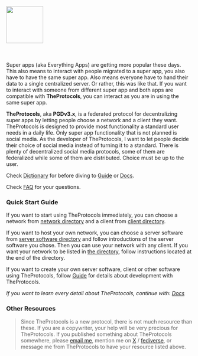 # <img height="100" src="https://github.com/islekcaganmert/TheProtocols/assets/107067529/42a178b8-6cef-4ba3-bd2f-cc83ac64d65e">

&nbsp;

Super apps (aka Everything Apps) are getting more popular these days.
This also means to interact with people migrated to a super app, you also have to have the same super app.
Also means everyone have to hand their data to a single centralized server.
Or rather, this was like that.
If you want to interact with someone from different super app and both apps are compatible with **TheProtocols**, you can interact as you are in using the same super app.

**TheProtocols**, aka **PGDv3.x**, is a federated protocol for decentralizing super apps by letting people choose a network and a client they want.
TheProtocols is designed to provide most functionality a standard user needs in a daily life.
Only super app functionality that is not planned is social media.
As the developer of TheProtocols, I want to let people decide their choice of social media instead of turning it to a standard.
There is plenty of decentralized social media protocols, some of them are federalized while some of them are distributed.
Choice must be up to the user.

Check [Dictionary](Dictionary.md) for before diving to [Guide](Guide/README.md) or [Docs](Docs/README.md).

Check [FAQ](FAQ.md) for your questions.


### Quick Start Guide

If you want to start using TheProtocols immediately, you can choose a network from [network directory](Directory/Networks.md) and a client from [client directory](Directory/Clients.md).

If you want to host your own network, you can choose a server software from [server software directory](Directory/Server-Softwares.md) and follow introductions of the server software you chose.
Then you can use your network with any client.
If you want your network to be listed in [the directory](Directory/Networks.md), follow instructions located at the end of the directory.

If you want to create your own server software, client or other software using TheProtocols, follow [Guide](Guide/README.md) for details about development with TheProtocols.

*If you want to learn every detail about TheProtocols, continue with: [Docs](Docs/README.md)*

### Other Resources

> Since TheProtocols is a new protocol, there is not much resource than these.
> If you are a copywriter, your help will be very precious for TheProtocols.
> If you published something about TheProtocols somewhere, please [email me](mailto:islekcaganmert@hereus.net), mention me on [X](https://x.com/islekcaganmert) / [fediverse](https://pebble.social/@islekcaganmert), or message me from TheProtocols to have your resource listed above.

<a rel="me" href="https://mastodon.social/@theprotocols"></a>
